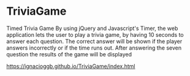 # TriviaGame
Timed Trivia Game
By using jQuery and Javascript's Timer, the web application lets the user to play a trivia game, by having 10 seconds to answer each question. The correct answer will be shown if the player answers incorrectly or if the time runs out. After answering the seven question the results of the game will be displayed

https://ignacioggb.github.io/TriviaGame/index.html
